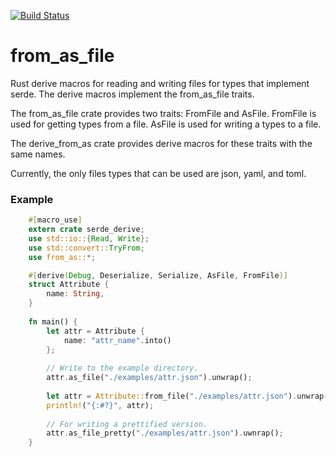 [![Build Status](https://travis-ci.com/sreeise/from_as.svg?branch=master)](https://travis-ci.org/sreeise/from_to)

# from_as_file
Rust derive macros for reading and writing files for types that implement serde. The derive
macros implement the from_as_file traits.

The from_as_file crate provides two traits: FromFile and AsFile. FromFile is used for getting
types from a file. AsFile is used for writing a types to a file.

The derive_from_as crate provides derive macros for these traits with the same names.

Currently, the only files types that can be used are json, yaml, and toml.

### Example

```rust
    #[macro_use]
    extern crate serde_derive;
    use std::io::{Read, Write};
    use std::convert::TryFrom;
    use from_as::*;

    #[derive(Debug, Deserialize, Serialize, AsFile, FromFile)]
    struct Attribute {
        name: String,
    }
    
    fn main() {
        let attr = Attribute { 
            name: "attr_name".into()
        };
        
        // Write to the example directory.
        attr.as_file("./examples/attr.json").unwrap();
        
        let attr = Attribute::from_file("./examples/attr.json").unwrap();
        println!("{:#?}", attr);
        
        // For writing a prettified version.
        attr.as_file_pretty("./examples/attr.json").uwnrap();
    }
```
